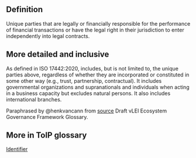 ## Definition
Unique parties that are legally or financially responsible for the performance of financial transactions or have the legal right in their jurisdiction to enter independently into legal contracts.

## More detailed and inclusive
As defined in ISO 17442:2020, includes, but is not limited to, the unique parties above, regardless of whether they are incorporated or constituted in some other way (e.g., trust, partnership, contractual). It includes governmental organizations and supranationals and individuals when acting in a business capacity but excludes natural persons. It also includes international branches.

Paraphrased by @henkvancann from [source](https://www.gleif.org/vlei/introducing-the-vlei-ecosystem-governance-framework/2022-02-07_verifiable-lei-vlei-ecosystem-governance-framework-glossary-draft-publication_v0.9-draft.pdf) Draft vLEI Ecosystem Governance Framework Glossary.

## More in ToIP glossary
[Identifier](https://github.com/trustoverip/toip/wiki/legal-entity)
